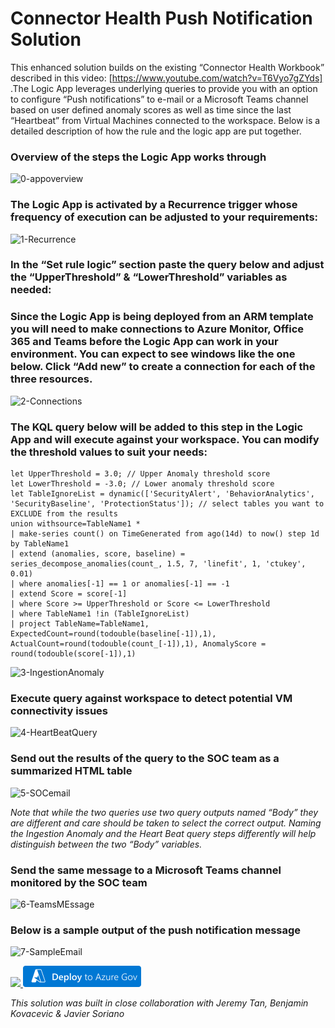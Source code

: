 # Connector Health Push Notification Solution
This enhanced solution builds on the existing “Connector Health Workbook” described in this video: [https://www.youtube.com/watch?v=T6Vyo7gZYds] .The Logic App leverages  underlying queries to provide you with an option to configure “Push notifications” to e-mail or a Microsoft Teams channel based on user defined anomaly scores as well as time since the last “Heartbeat” from Virtual Machines connected to the workspace. Below is a detailed description of how the rule and the logic app are put together. 

### Overview of the steps the Logic App works through 

![0-appoverview](../Send-ConnectorHealthStatus/images/0-appoverview.png)


### The Logic App is activated by a Recurrence trigger whose frequency of execution can be adjusted to your requirements:

![1-Recurrence](../Send-ConnectorHealthStatus/images/1-Recurrence.png)

### In the “Set rule logic” section paste the query below and adjust the “UpperThreshold” & “LowerThreshold” variables as needed:



### Since the Logic App is being deployed from an ARM template you will need to make connections to Azure Monitor, Office 365 and Teams before the Logic App can work in your environment. You can expect to see windows like the one below. Click “Add new” to create a connection for each of the three resources. 

 ![2-Connections](../Send-ConnectorHealthStatus/images/2-Connections.png)

### The KQL query below will be added to this step in the Logic App and will execute against your workspace. You can modify the threshold values to suit your needs:

```
let UpperThreshold = 3.0; // Upper Anomaly threshold score
let LowerThreshold = -3.0; // Lower anomaly threshold score
let TableIgnoreList = dynamic(['SecurityAlert', 'BehaviorAnalytics', 'SecurityBaseline', 'ProtectionStatus']); // select tables you want to EXCLUDE from the results
union withsource=TableName1 *
| make-series count() on TimeGenerated from ago(14d) to now() step 1d by TableName1
| extend (anomalies, score, baseline) = series_decompose_anomalies(count_, 1.5, 7, 'linefit', 1, 'ctukey', 0.01)
| where anomalies[-1] == 1 or anomalies[-1] == -1
| extend Score = score[-1]
| where Score >= UpperThreshold or Score <= LowerThreshold
| where TableName1 !in (TableIgnoreList)
| project TableName=TableName1, ExpectedCount=round(todouble(baseline[-1]),1), ActualCount=round(todouble(count_[-1]),1), AnomalyScore = round(todouble(score[-1]),1)
```
  ![3-IngestionAnomaly](../Send-ConnectorHealthStatus/images/3-IngestionAnomaly.png)


### Execute query against workspace to detect potential VM connectivity issues

   ![4-HeartBeatQuery](../Send-ConnectorHealthStatus/images/4-HeartBeatQuery.png)

### Send out the results of the query to the SOC team as a summarized HTML table
   ![5-SOCemail](../Send-ConnectorHealthStatus/images/5-SOCemail.png)

<em>Note that while the two queries use two query outputs named “Body” they are different and care should be taken to select the correct output. Naming the Ingestion Anomaly and the Heart Beat query steps differently will help distinguish between the two “Body” variables.</em>

### Send the same message to a Microsoft Teams channel monitored by the SOC team

   ![6-TeamsMEssage](../Send-ConnectorHealthStatus/images/6-TeamsMEssage.png)

### Below is a sample output of the push notification message
   ![7-SampleEmail](../Send-ConnectorHealthStatus/images/7-SampleEmail.png)



<a href="https://portal.azure.com/#create/Microsoft.Template/uri/https%3A%2F%2Fraw.githubusercontent.com%2FAzure%2FAzure-Sentinel%2Fmaster%2FPlaybooks%2FSend-ConnectorHealthStatus%2Fazuredeploy.json" target="_blank">
    <img src="https://aka.ms/deploytoazurebutton"/>
</a>

<a href="https://portal.azure.us/#create/Microsoft.Template/uri/https%3A%2F%2Fraw.githubusercontent.com%2FAzure%2FAzure-Sentinel%2Fmaster%2FPlaybooks%2Send-ConnectorHealthStatus%2Fazuredeploy.json" target="_blank">
<img src="https://raw.githubusercontent.com/Azure/azure-quickstart-templates/master/1-CONTRIBUTION-GUIDE/images/deploytoazuregov.png"/>
</a>

<em>This solution was built in close collaboration with Jeremy Tan, Benjamin Kovacevic & Javier Soriano</em>

